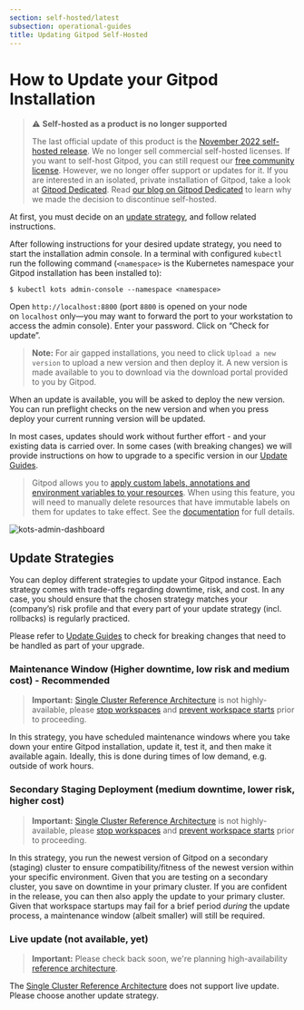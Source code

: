 ```yaml
---
section: self-hosted/latest
subsection: operational-guides
title: Updating Gitpod Self-Hosted
---
```


<script context="module">
  export const prerender = true;
</script>

# How to Update your Gitpod Installation

> ⚠️ **Self-hosted as a product is no longer supported**
>
> The last official update of this product is the [November 2022 self-hosted release](https://www.gitpod.io/changelog/november-self-hosted-release). We no longer sell commercial self-hosted licenses. If you want to self-host Gitpod, you can still request our [free community license](https://www.gitpod.io/community-license). However, we no longer offer support or updates for it. If you are interested in an isolated, private installation of Gitpod, take a look at [Gitpod Dedicated](/dedicated).
> Read [our blog on Gitpod Dedicated](/blog/introducing-gitpod-dedicated) to learn why we made the decision to discontinue self-hosted.

At first, you must decide on an [update strategy](#update-strategies), and follow related instructions.

After following instructions for your desired update strategy, you need to start the installation admin console. In a terminal with configured `kubectl` run the following command (`<namespace>` is the Kubernetes namespace your Gitpod installation has been installed to):

```shell
$ kubectl kots admin-console --namespace <namespace>
```

Open `http://localhost:8800` (port `8800` is opened on your node on `localhost` only—you may want to forward the port to your workstation to access the admin console). Enter your password. Click on “Check for update”.

> **Note:** For air gapped installations, you need to click `Upload a new version` to upload a new version and then deploy it. A new version is made available to you to download via the download portal provided to you by Gitpod.

When an update is available, you will be asked to deploy the new version. You can run preflight checks on the new version and when you press deploy your current running version will be updated.

In most cases, updates should work without further effort - and your existing data is carried over. In some cases (with breaking changes) we will provide instructions on how to upgrade to a specific version in our [Update Guides](../latest/upgrade-guides).

> Gitpod allows you to [apply custom labels, annotations and environment variables to your resources](./advanced/customization). When using this feature, you will need to manually delete resources that have immutable labels on them for updates to take effect. See the [documentation](./advanced/customization#limitations) for full details.

![kots-admin-dashboard](../../static/images/docs/self-hosted/kots-admin-dashboard.png)

## Update Strategies

You can deploy different strategies to update your Gitpod instance. Each strategy comes with trade-offs regarding downtime, risk, and cost. In any case, you should ensure that the chosen strategy matches your (company’s) risk profile and that every part of your update strategy (incl. rollbacks) is regularly practiced.

Please refer to [Update Guides](../latest/upgrade-guides) to check for breaking changes that need to be handled as part of your upgrade.

### Maintenance Window (Higher downtime, low risk and medium cost) - Recommended

> **Important:** [Single Cluster Reference Architecture](../latest/reference-architecture/single-cluster-ref-arch) is not highly-available, please [stop workspaces](./stop-workspaces) and [prevent workspace starts](./prevent-workspace-starts) prior to proceeding.

In this strategy, you have scheduled maintenance windows where you take down your entire Gitpod installation, update it, test it, and then make it available again. Ideally, this is done during times of low demand, e.g. outside of work hours.

### Secondary Staging Deployment (medium downtime, lower risk, higher cost)

> **Important:** [Single Cluster Reference Architecture](../latest/reference-architecture/single-cluster-ref-arch) is not highly-available, please [stop workspaces](./stop-workspaces) and [prevent workspace starts](./prevent-workspace-starts) prior to proceeding.

In this strategy, you run the newest version of Gitpod on a secondary (staging) cluster to ensure compatibility/fitness of the newest version within your specific environment. Given that you are testing on a secondary cluster, you save on downtime in your primary cluster. If you are confident in the release, you can then also apply the update to your primary cluster. Given that workspace startups may fail for a brief period _during_ the update process, a maintenance window (albeit smaller) will still be required.

### Live update (not available, yet)

> **Important:** Please check back soon, we're planning high-availability [reference architecture](../latest/reference-architecture).

The [Single Cluster Reference Architecture](../latest/reference-architecture/single-cluster-ref-arch) does not support live update. Please choose another update strategy.
